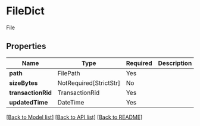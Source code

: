 # FileDict

File

## Properties
| Name | Type | Required | Description |
| ------------ | ------------- | ------------- | ------------- |
**path** | FilePath | Yes |  |
**sizeBytes** | NotRequired[StrictStr] | No |  |
**transactionRid** | TransactionRid | Yes |  |
**updatedTime** | DateTime | Yes |  |


[[Back to Model list]](../../README.md#documentation-for-models) [[Back to API list]](../../README.md#documentation-for-api-endpoints) [[Back to README]](../../README.md)
